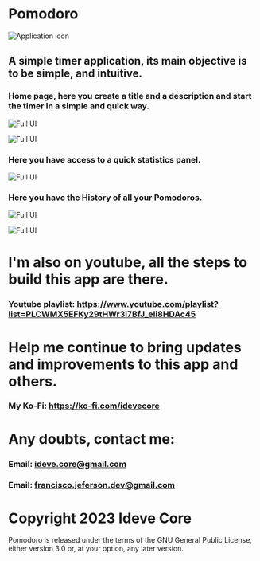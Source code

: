 Pomodoro
=======


![Application icon](./data/icons/hicolor/scalable/apps/io.gitlab.idevecore.Pomodoro.svg)

## A simple timer application, its main objective is to be simple, and intuitive.
### Home page, here you create a title and a description and start the timer in a simple and quick way.
![Full UI](./data/screenshots/01.png)

![Full UI](./data/screenshots/02.png)

### Here you have access to a quick statistics panel.
![Full UI](./data/screenshots/03.png)

### Here you have the History of all your Pomodoros.
![Full UI](./data/screenshots/04.png)

![Full UI](./data/screenshots/05.png)

I'm also on youtube, all the steps to build this app are there.
==========
### Youtube playlist: https://www.youtube.com/playlist?list=PLCWMX5EFKy29tHWr3i7BfJ_eIi8HDAc45

Help me continue to bring updates and improvements to this app and others.
==========
### My Ko-Fi: https://ko-fi.com/idevecore

Any doubts, contact me:
=========
### Email: ideve.core@gmail.com
### Email: francisco.jeferson.dev@gmail.com

Copyright 2023 Ideve Core
=====
Pomodoro is released under the terms of the GNU General Public License, either
version 3.0 or, at your option, any later version.

